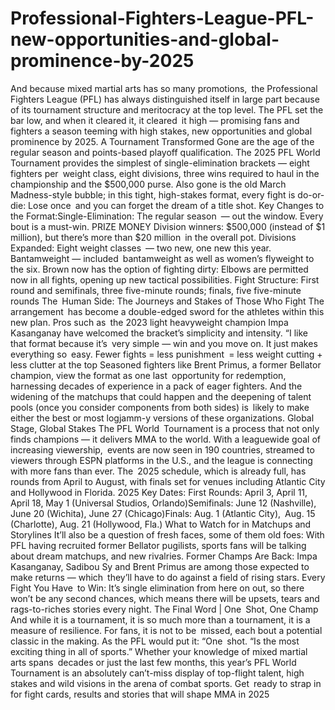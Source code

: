 # Professional-Fighters-League-PFL-new-opportunities-and-global-prominence-by-2025



And because mixed martial arts has so many promotions, the Professional Fighters League (PFL) has always distinguished itself in large part because of its tournament structure and meritocracy at the top level. The PFL set the bar low, and when it cleared it, it cleared it high — promising fans and fighters a season teeming with high stakes, new opportunities and global prominence by 2025.
A Tournament Transformed
Gone are the age of the regular season and points-based playoff qualification. The 2025 PFL World Tournament provides the simplest of single-elimination brackets — eight fighters per weight class, eight divisions, three wins required to haul in the championship and the $500,000 purse. Also gone is the old March Madness-style bubble; in this tight, high-stakes format, every fight is do-or-die: Lose once and you can forget the dream of a title shot. Key Changes to the Format:Single-Elimination: The regular season — out the window. Every bout is a must-win. PRIZE MONEY Division winners: $500,000 (instead of $1 million), but there’s more than $20 million in the overall pot. Divisions Expanded: Eight weight classes — two new, one new this year. Bantamweight — included bantamweight as well as women’s flyweight to the six. Brown now has the option of fighting dirty: Elbows are permitted now in all fights, opening up new tactical possibilities. Fight Structure: First round and semifinals, three five-minute rounds; finals, five five-minute rounds
The Human Side: The Journeys and Stakes of Those Who Fight
The arrangement has become a double-edged sword for the athletes within this new plan. Pros such as the 2023 light heavyweight champion Impa Kasanganay have welcomed the bracket’s simplicity and intensity. “I like that format because it’s very simple — win and you move on. It just makes everything so easy. Fewer fights = less punishment = less weight cutting + less clutter at the top Seasoned fighters like Brent Primus, a former Bellator champion, view the format as one last opportunity for redemption, harnessing decades of experience in a pack of eager fighters. And the widening of the matchups that could happen and the deepening of talent pools (once you consider components from both sides) is likely to make either the best or most logjamm-y versions of these organizations.
Global Stage, Global Stakes
The PFL World Tournament is a process that not only finds champions — it delivers MMA to the world. With a leaguewide goal of increasing viewership, events are now seen in 190 countries, streamed to viewers through ESPN platforms in the U.S., and the league is connecting with more fans than ever. The 2025 schedule, which is already full, has rounds from April to August, with finals set for venues including Atlantic City and Hollywood in Florida. 2025 Key Dates: First Rounds: April 3, April 11, April 18, May 1 (Universal Studios, Orlando)Semifinals: June 12 (Nashville), June 20 (Wichita), June 27 (Chicago)Finals: Aug. 1 (Atlantic City), Aug. 15 (Charlotte), Aug. 21 (Hollywood, Fla.)
What to Watch for in Matchups and Storylines
It’ll also be a question of fresh faces, some of them old foes: With PFL having recruited former Bellator pugilists, sports fans will be talking about dream matchups, and new rivalries. Former Champs Are Back: Impa Kasanganay, Sadibou Sy and Brent Primus are among those expected to make returns — which they’ll have to do against a field of rising stars. Every Fight You Have to Win: It’s single elimination from here on out, so there won’t be any second chances, which means there will be upsets, tears and rags-to-riches stories every night.
The Final Word | One Shot, One Champ
And while it is a tournament, it is so much more than a tournament, it is a measure of resilience. For fans, it is not to be missed, each bout a potential classic in the making. As the PFL would put it: “One shot. “Is the most exciting thing in all of sports.” Whether your knowledge of mixed martial arts spans decades or just the last few months, this year’s PFL World Tournament is an absolutely can’t-miss display of top-flight talent, high stakes and wild visions in the arena of combat sports. Get ready to strap in for fight cards, results and stories that will shape MMA in 2025
